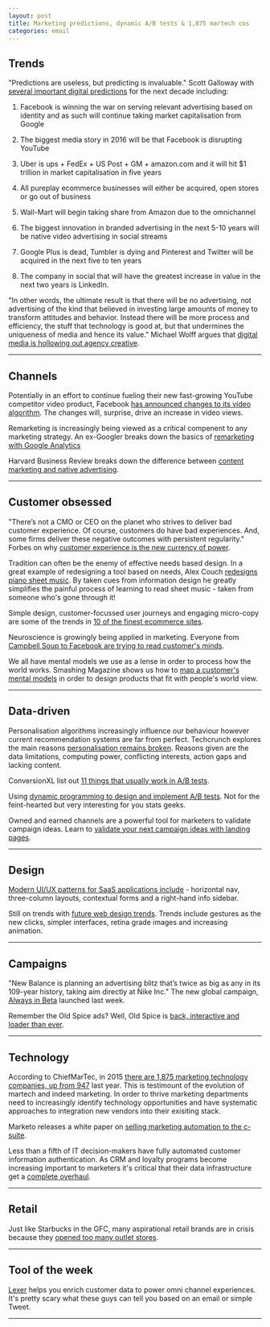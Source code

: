 ```yaml
---
layout: post
title: Marketing predictions, dynamic A/B tests & 1,875 martech cos
categories: email
---
```


## Trends

"Predictions are useless, but predicting is invaluable." Scott Galloway with [several important digital predictions][digitalpred] for the next decade including:

1. Facebook is winning the war on serving relevant advertising based on identity and as such will continue taking market capitalisation from Google

2. The biggest media story in 2016 will be that Facebook is disrupting YouTube

3. Uber is ups + FedEx + US Post + GM + amazon.com and it will hit $1 trillion in market capitalisation in five years

4. All pureplay ecommerce businesses will either be acquired, open stores or go out of business

5. Wall-Mart will begin taking share from Amazon due to the omnichannel

6. The biggest innovation in branded advertising in the next 5-10 years will be native video advertising in social streams

7. Google Plus is dead, Tumbler is dying and Pinterest and Twitter will be acquired in the next five to ten years

8. The company in social that will have the greatest increase in value in the next two years is LinkedIn.

[digitalpred]:http://www.l2inc.com/cannes-lions-rand-darwins-baby-uber/2015/blog?utm_source=heuro.net&utm_medium=email&utm_campaign=email_9

"In other words, the ultimate result is that there will be no advertising, not advertising of the kind that believed in investing large amounts of money to transform attitudes and behavior. Instead there will be more process and efficiency, the stuff that technology is good at, but that undermines the uniqueness of media and hence its value." Michael Wolff argues that [digital media is hollowing out agency creative][endad].

[endad]:https://www.linkedin.com/pulse/end-advertising-we-know-michael-wolff?utm_source=heuro.net&utm_medium=email&utm_campaign=email_9

***

## Channels

Potentially in an effort to continue fueling their new fast-growing YouTube competitor video product, Facebook [has announced changes to its video algorithm][fbvideo]. The changes will, surprise, drive an increase in video views.

[fbvideo]:http://blog.newscred.com/article/facebook-announces-video-algorithm-change/24c74f05edd7b0cc758e9164a9e91e48?utm_source=heuro.net&utm_medium=email&utm_campaign=email_9

Remarketing is increasingly being viewed as a critical compenent to any marketing strategy. An ex-Googler breaks down the basics of [remarketing with Google Analytics][remarkga]

[remarkga]:https://medium.com/@dicek344/need-more-growth-try-these-3-easy-and-powerful-google-analytics-remarking-lists-21345f11410f?utm_source=heuro.net&utm_medium=email&utm_campaign=email_9

Harvard Business Review breaks down the difference between [content marketing and native advertising][contentnat].

[contentnat]:https://hbr.org/2015/07/comparing-the-roi-of-content-marketing-and-native-advertising

***

## Customer obsessed

"There’s not a CMO or CEO on the planet who strives to deliver bad customer experience. Of course, customers do have bad experiences. And, some firms deliver these negative outcomes with persistent regularity." Forbes on why [customer experience is the new currency of power][cximp].

[cximp]:http://www.forbes.com/sites/rogerdooley/2015/07/02/customer-experience/?utm_source=heuro.net&utm_medium=email&utm_campaign=email_9

Tradition can often be the enemy of effective needs based design. In a great example of redesigning a tool based on needs, Alex Couch [redesigns piano sheet music][piano]. By taken cues from information design he greatly simplifies the painful process of learning to read sheet music - taken from someone who's gone through it!

[piano]:https://medium.com/@alexcouch/how-i-d-redesign-piano-sheet-music-355c4f9012f1/?utm_source=heuro.net&utm_medium=email&utm_campaign=email_9

Simple design, customer-focussed user journeys and engaging micro-copy are some of the trends in [10 of the finest ecommerce sites][10ecom].

[10ecom]:https://econsultancy.com/blog/66647-10-of-the-finest-mobile-ecommerce-sites/?utm_source=heuro.net&utm_medium=email&utm_campaign=email_9

Neuroscience is growingly being applied in marketing. Everyone from [Campbell Soup to Facebook are trying to read customer's minds][nearosoup].

[nearosoup]:http://www.bloomberg.com/news/articles/2015-07-02/how-facebook-and-campbell-soup-are-trying-to-read-your-mind?utm_source=heuro.net&utm_medium=email&utm_campaign=email_9

We all have mental models we use as a lense in order to process how the world works. Smashing Magazine shows us how to [map a customer's mental models][smasingmental] in order to design products that fit with people's world view.

[smasingmental]:http://www.smashingmagazine.com/2012/04/23/mental-model-diagrams-cartoon/?utm_source=heuro.net&utm_medium=email&utm_campaign=email_9

***

## Data-driven

Personalisation algorithms increasingly influence our behaviour however current recommendation systems are far from perfect. Techcrunch explores the main reasons [personalisation remains broken][personalisalgo]. Reasons given are the data limitations, computing power, conflicting interests, action gaps and lacking content.

[personalisalgo]:http://techcrunch.com/2015/06/25/the-future-of-algorithmic-personalization/?utm_source=heuro.net&utm_medium=email&utm_campaign=email_9

ConversionXL list out [11 things that usually work in A/B tests][abtests].

[abtests]:https://conversionxl.com/11-things-that-work-more-often-than-not-in-ab-tests/?utm_source=heuro.net&utm_medium=email&utm_campaign=email_9

Using [dynamic programming to design and implement A/B tests][ab]. Not for the feint-hearted but very interesting for you stats geeks.

[ab]:http://www.win-vector.com/blog/2015/07/dynamic-prog-ab-test-design/?utm_source=heuro.net&utm_medium=email&utm_campaign=email_9

Owned and earned channels are a powerful tool for marketers to validate campaign ideas. Learn to [validate your next campaign ideas with landing pages][landingpagecreative].

[landingpagecreative]:http://unbounce.stfi.re/landing-pages/validate-ideas-with-landing-pages/?utm_source=heuro.net&utm_medium=email&utm_campaign=email_9

***

## Design

[Modern UI/UX patterns for SaaS applications include][saasux] - horizontal nav, three-column layouts, contextual forms and a right-hand info sidebar.

[saasux]:https://medium.com/@ux_je/modern-ui-ux-hacks-for-saas-applications-in-2015-and-beyond-f7b9a4f231dd?utm_source=heuro.net&utm_medium=email&utm_campaign=email_9

Still on trends with [future web design trends][webdesign]. Trends include gestures as the new clicks, simpler interfaces, retina grade images and increasing animation.

[webdesign]:https://medium.com/@jowitaziobro/7-future-web-design-trends-fba93eba6355?utm_source=heuro.net&utm_medium=email&utm_campaign=email_9

***

## Campaigns

"New Balance is planning an advertising blitz that’s twice as big as any in its 109-year history, taking aim directly at Nike Inc." The new global campaign, [Always in Beta][nbvnike] launched last week.

[nbvnike]:http://www.bloomberg.com/news/articles/2015-07-01/new-balance-to-challenge-nike-with-its-biggest-ad-campaign-ever?utm_source=heuro.net&utm_medium=email&utm_campaign=email_9

Remember the Old Spice ads? Well, Old Spice is [back, interactive and loader than ever][oldspice].

[oldspice]:http://www.musclesurprise.com/?utm_source=heuro.net&utm_medium=email&utm_campaign=email_9

***

## Technology

According to ChiefMarTec, in 2015 [there are 1,875 marketing technology companies, up from 947][cmt] last year. This is testimount of the evolution of martech and indeed marketing. In order to thrive marketing departments need to increasingly identify technology opportunities and have systematic approaches to integration new vendors into their exisiting stack.

[cmt]:http://chiefmartec.com/2015/01/marketing-technology-landscape-supergraphic-2015/?utm_source=heuro.net&utm_medium=email&utm_campaign=email_9

Marketo releases a white paper on [selling marketing automation to the c-suite][marketocs].

[marketocs]:http://blog.marketo.com/2015/07/ebook-how-to-sell-marketing-automation-to-your-c-suite.html?utm_source=heuro.net&utm_medium=email&utm_campaign=email_9

Less than a fifth of IT decision-makers have fully automated customer information authentication. As CRM and loyalty programs become increasing important to marketers it's critical that their data infrastructure get a [complete overhaul][datavalidate].

[datavalidate]:http://www.emarketer.com/Article.aspx?R=1012693#sthash.2jUwSj1B.dpuf&utm_source=heuro.net&utm_medium=email&utm_campaign=email_9

***

## Retail

Just like Starbucks in the GFC, many aspirational retail brands are in crisis because they [opened too many outlet stores][lux].

[lux]:http://www.businessinsider.com.au/michael-kors-ralph-lauren-and-coachs-outlet-mistake-2015-7/?utm_source=heuro.net&utm_medium=email&utm_campaign=email_9

***

## Tool of the week

[Lexer][lexer] helps you enrich customer data to power omni channel experiences. It's pretty scary what these guys can tell you based on an email or simple Tweet.

[lexer]:http://lexer.com.au/?utm_source=heuro.net&utm_medium=email&utm_campaign=email_9

***
